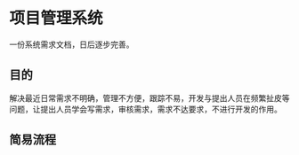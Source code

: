 # 项目管理系统 #
一份系统需求文档，日后逐步完善。
## 目的 ##
解决最近日常需求不明确，管理不方便，跟踪不易，开发与提出人员在频繁扯皮等问题，让提出人员学会写需求，审核需求，需求不达要求，不进行开发的作用。

## 简易流程 ##





